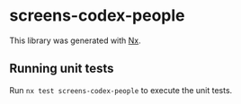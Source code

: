 # screens-codex-people

This library was generated with [Nx](https://nx.dev).

## Running unit tests

Run `nx test screens-codex-people` to execute the unit tests.

